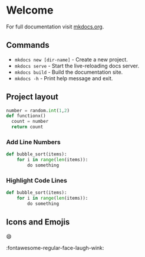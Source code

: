 # Welcome

For full documentation visit [mkdocs.org](https://www.mkdocs.org).

## Commands

* `mkdocs new [dir-name]` - Create a new project.
* `mkdocs serve` - Start the live-reloading docs server.
* `mkdocs build` - Build the documentation site.
* `mkdocs -h` - Print help message and exit.

## Project layout

```py title="simpletext.py"
number = random.int(1,2)
def functionx()
  count = number
  return count
```

### Add Line Numbers
```py linenums="1"
def bubble_sort(items):
    for i in range(len(items)):
        do something
```

### Highlight Code Lines
```py hl_lines="2 3"
def bubble_sort(items):
    for i in range(len(items)):
        do something
```

## Icons and Emojis

:smile:

:fontawesome-regular-face-laugh-wink:
